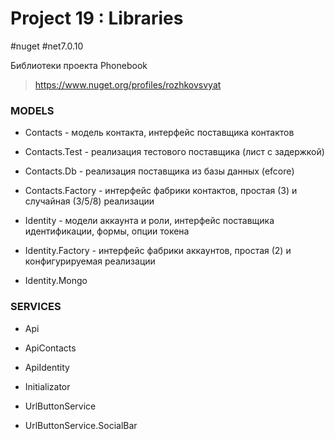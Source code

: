 # Project 19 : Libraries
#nuget #net7.0.10

Библиотеки проекта Phonebook

> https://www.nuget.org/profiles/rozhkovsvyat

### MODELS

* Contacts - модель контакта, интерфейс поставщика контактов

* Contacts.Test - реализация тестового поставщика (лист с задержкой)

* Contacts.Db - реализация поставщика из базы данных (efcore)
  
* Contacts.Factory - интерфейс фабрики контактов, простая (3) и случайная (3/5/8) реализации

* Identity - модели аккаунта и роли, интерфейс поставщика идентификации, формы, опции токена

* Identity.Factory - интерфейс фабрики аккаунтов, простая (2) и конфигурируемая реализации

* Identity.Mongo

### SERVICES

* Api

* ApiContacts

* ApiIdentity

* Initializator

* UrlButtonService

* UrlButtonService.SocialBar
